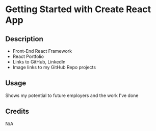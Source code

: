 # Getting Started with Create React App

## Description

- Front-End React Framework
- React Portfolio 
- Links to GitHub, LinkedIn
- Image links to my GitHub Repo projects

## Usage

Shows my potential to future employers and the work I've done

## Credits
N/A